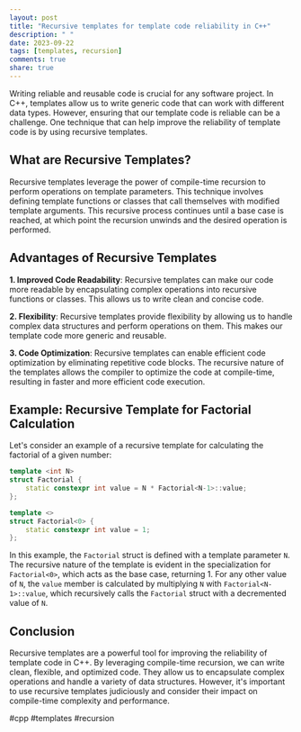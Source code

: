 ```yaml
---
layout: post
title: "Recursive templates for template code reliability in C++"
description: " "
date: 2023-09-22
tags: [templates, recursion]
comments: true
share: true
---
```


Writing reliable and reusable code is crucial for any software project. In C++, templates allow us to write generic code that can work with different data types. However, ensuring that our template code is reliable can be a challenge. One technique that can help improve the reliability of template code is by using recursive templates.

## What are Recursive Templates?

Recursive templates leverage the power of compile-time recursion to perform operations on template parameters. This technique involves defining template functions or classes that call themselves with modified template arguments. This recursive process continues until a base case is reached, at which point the recursion unwinds and the desired operation is performed.

## Advantages of Recursive Templates

**1. Improved Code Readability**: Recursive templates can make our code more readable by encapsulating complex operations into recursive functions or classes. This allows us to write clean and concise code.

**2. Flexibility**: Recursive templates provide flexibility by allowing us to handle complex data structures and perform operations on them. This makes our template code more generic and reusable.

**3. Code Optimization**: Recursive templates can enable efficient code optimization by eliminating repetitive code blocks. The recursive nature of the templates allows the compiler to optimize the code at compile-time, resulting in faster and more efficient code execution.

## Example: Recursive Template for Factorial Calculation

Let's consider an example of a recursive template for calculating the factorial of a given number:

```cpp
template <int N>
struct Factorial {
    static constexpr int value = N * Factorial<N-1>::value;
};

template <>
struct Factorial<0> {
    static constexpr int value = 1;
};
```

In this example, the `Factorial` struct is defined with a template parameter `N`. The recursive nature of the template is evident in the specialization for `Factorial<0>`, which acts as the base case, returning 1. For any other value of `N`, the `value` member is calculated by multiplying `N` with `Factorial<N-1>::value`, which recursively calls the `Factorial` struct with a decremented value of `N`.

## Conclusion

Recursive templates are a powerful tool for improving the reliability of template code in C++. By leveraging compile-time recursion, we can write clean, flexible, and optimized code. They allow us to encapsulate complex operations and handle a variety of data structures. However, it's important to use recursive templates judiciously and consider their impact on compile-time complexity and performance.

#cpp #templates #recursion